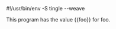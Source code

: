 #!/usr/bin/env -S tingle --weave

This program has the value {{foo}} for foo.

<!--


        foo = 42
        print(foo)

-->